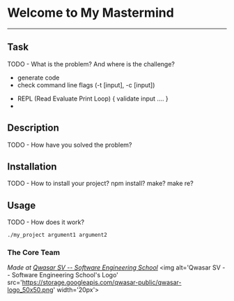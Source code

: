 # Welcome to My Mastermind
***

## Task
TODO - What is the problem? And where is the challenge?
+ generate code
+ check command line flags (-t [input], -c [input])
- REPL (Read Evaluate Print Loop)
{
    validate input
    ....
}
- 

## Description
TODO - How have you solved the problem?

## Installation
TODO - How to install your project? npm install? make? make re?

## Usage
TODO - How does it work?
```
./my_project argument1 argument2
```

### The Core Team


<span><i>Made at <a href='https://qwasar.io'>Qwasar SV -- Software Engineering School</a></i></span>
<span><img alt='Qwasar SV -- Software Engineering School's Logo' src='https://storage.googleapis.com/qwasar-public/qwasar-logo_50x50.png' width='20px'></span>
